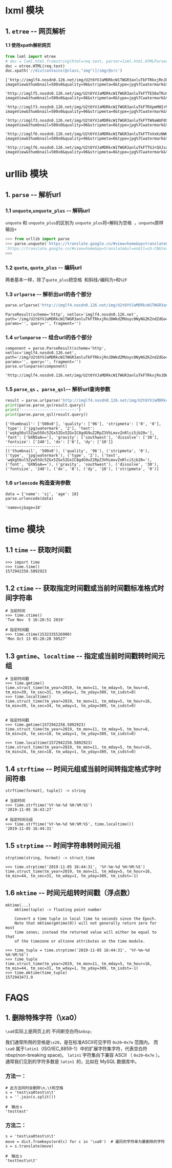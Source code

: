 # lxml 模块 

## 1. `etree` -- 网页解析

#### 1.1 使用xpath解析网页

```python
from lxml import etree
# doc = lxml.html.fromstring(html=req.text, parser=lxml.html.HTMLParser())
doc = etree.HTML(req.text)
doc.xpath('//div[contains(@class,"img")]/img/@src')
```

```
['http://imglf4.nosdn0.126.net/img/U2t6YVJaMDRkcW1TWGR3anluTkFTRkxjRnJDWkdZMUoyc0NyNGZKZndZdGo4NHE3OS9tOUZRPT0.jpg?imageView&thumbnail=500x0&quality=96&stripmeta=0&type=jpg%7Cwatermark&type=2&text=wqkg56ul5Zyw55Oc5ZGx5ZGx5ZGxIC8gdG9uZ2RpZ3VhLmxvZnRlci5jb20=&font=bXN5aA==&gravity=southwest&dissolve=30&fontsize=240&dx=8&dy=10&stripmeta=0',
 'http://imglf5.nosdn0.126.net/img/U2t6YVJaMDRkcW1TWGR3anluTkFTTE50aTRuVUlGZHBvWm1TOUVBZ3FhVXVTMEwrZktMZEFnPT0.jpg?imageView&thumbnail=500x0&quality=96&stripmeta=0&type=jpg%7Cwatermark&type=2&text=wqkg56ul5Zyw55Oc5ZGx5ZGx5ZGxIC8gdG9uZ2RpZ3VhLmxvZnRlci5jb20=&font=bXN5aA==&gravity=southwest&dissolve=30&fontsize=240&dx=8&dy=10&stripmeta=0',
 'http://imglf3.nosdn0.126.net/img/U2t6YVJaMDRkcW1TWGR3anluTkFTRXpmM0IrNFdmWVJvL2pGVGFrRUxZcElqYnR0QWRNRjh3PT0.jpg?imageView&thumbnail=500x0&quality=96&stripmeta=0&type=jpg%7Cwatermark&type=2&text=wqkg56ul5Zyw55Oc5ZGx5ZGx5ZGxIC8gdG9uZ2RpZ3VhLmxvZnRlci5jb20=&font=bXN5aA==&gravity=southwest&dissolve=30&fontsize=240&dx=8&dy=10&stripmeta=0',
 'http://imglf3.nosdn0.126.net/img/U2t6YVJaMDRkcW1TWGR3anluTkFTTW9aWUF0SElpNzVzWHJEdTFWbjNpZHlDSzZTaWhxcGFnPT0.jpg?imageView&thumbnail=500x0&quality=96&stripmeta=0&type=jpg%7Cwatermark&type=2&text=wqkg56ul5Zyw55Oc5ZGx5ZGx5ZGxIC8gdG9uZ2RpZ3VhLmxvZnRlci5jb20=&font=bXN5aA==&gravity=southwest&dissolve=30&fontsize=240&dx=8&dy=10&stripmeta=0',
 'http://imglf6.nosdn0.126.net/img/U2t6YVJaMDRkcW1TWGR3anluTkFTTnVxKzNWUlpJei9uYWo3ajZwSE9vc01nSGJwWjhWRTdnPT0.jpg?imageView&thumbnail=500x0&quality=96&stripmeta=0&type=jpg%7Cwatermark&type=2&text=wqkg56ul5Zyw55Oc5ZGx5ZGx5ZGxIC8gdG9uZ2RpZ3VhLmxvZnRlci5jb20=&font=bXN5aA==&gravity=southwest&dissolve=30&fontsize=240&dx=8&dy=10&stripmeta=0',
 'http://imglf6.nosdn0.126.net/img/U2t6YVJaMDRkcW1TWGR3anluTkFTTGJrQXJsamg5VXBlbkdpNzF5d3ZzTnVoQkxBQjJUS3N3PT0.jpg?imageView&thumbnail=500x0&quality=96&stripmeta=0&type=jpg%7Cwatermark&type=2&text=wqkg56ul5Zyw55Oc5ZGx5ZGx5ZGxIC8gdG9uZ2RpZ3VhLmxvZnRlci5jb20=&font=bXN5aA==&gravity=southwest&dissolve=30&fontsize=240&dx=8&dy=10&stripmeta=0']
```













# urllib 模块 

## 1. `parse` -- 解析url

### 1.1 `unquote`,`unquote_plus` -- 解码url

`unquote` 和 `unquote_plus`的区别为 `unquote_plus`将`+`解码为空格` `，`unquote`原样输出`+`

```python
>>> from urllib import parse
>>> parse.unquote('https://translate.google.cn/#view=home&op=translate&sl=en&tl=zh-CN&text=Line%2023%3A%20Char%2016%3A%20invalid%20operation%3A%201%20%3C%3C%20count%20(shift%20count%20type%20int%2C%20must%20be%20unsigned%20integer)%20(solution.go)')
'https://translate.google.cn/#view=home&op=translate&sl=en&tl=zh-CN&text=Line 23: Char 16: invalid operation: 1 << count (shift count type int, must be unsigned integer) (solution.go)'
>>>
```



### 1.2 `quote`, `quote_plus` -- 编码url

两者基本一样，除了`quote_plus`把空格` `和斜线`/`编码为`+`和`%2F`





### 1.3 `urlparse` -- 解析出url的各个部分

```python
parse.urlparse('http://imglf4.nosdn0.126.net/img/U2t6YVJaMDRkcW1TWGR3anluTkFTRkxjRnJDWkdZMUoyc0NyNGZKZndZdGo4NHE3OS9tOUZRPT0.jpg')
```

```
ParseResult(scheme='http', netloc='imglf4.nosdn0.126.net', path='/img/U2t6YVJaMDRkcW1TWGR3anluTkFTRkxjRnJDWkdZMUoyc0NyNGZKZndZdGo4NHE3OS9tOUZRPT0.jpg', params='', query='', fragment='')
```



### 1.4 `urlunparse` -- 组合url的各个部分

```
component = parse.ParseResult(scheme='http', netloc='imglf4.nosdn0.126.net', path='/img/U2t6YVJaMDRkcW1TWGR3anluTkFTRkxjRnJDWkdZMUoyc0NyNGZKZndZdGo4NHE3OS9tOUZRPT0.jpg', params='', query='', fragment='')
parse.urlunparse(component)
```

```
'http://imglf4.nosdn0.126.net/img/U2t6YVJaMDRkcW1TWGR3anluTkFTRkxjRnJDWkdZMUoyc0NyNGZKZndZdGo4NHE3OS9tOUZRPT0.jpg'
```



### 1.5 `parse_qs` 、`parse_qsl`-- 解析url查询参数

```python
result = parse.urlparse('http://imglf4.nosdn0.126.net/img/U2t6YVJaMDRkcW1TWGR3anluTkFTRkxjRnJDWkdZMUoyc0NyNGZKZndZdGo4NHE3OS9tOUZRPT0.jpg?imageView&thumbnail=500x0&quality=96&stripmeta=0&type=jpg%7Cwatermark&type=2&text=wqkg56ul5Zyw55Oc5ZGx5ZGx5ZGxIC8gdG9uZ2RpZ3VhLmxvZnRlci5jb20=&font=bXN5aA==&gravity=southwest&dissolve=30&fontsize=240&dx=8&dy=10&stripmeta=0')
print(parse.parse_qs(result.query))
print('------------------------')
print(parse.parse_qsl(result.query))
```

```
{'thumbnail': ['500x0'], 'quality': ['96'], 'stripmeta': ['0', '0'], 'type': ['jpg|watermark', '2'], 'text': ['wqkg56ul5Zyw55Oc5ZGx5ZGx5ZGxIC8gdG9uZ2RpZ3VhLmxvZnRlci5jb20='], 'font': ['bXN5aA=='], 'gravity': ['southwest'], 'dissolve': ['30'], 'fontsize': ['240'], 'dx': ['8'], 'dy': ['10']}
------------------------
[('thumbnail', '500x0'), ('quality', '96'), ('stripmeta', '0'), ('type', 'jpg|watermark'), ('type', '2'), ('text', 'wqkg56ul5Zyw55Oc5ZGx5ZGx5ZGxIC8gdG9uZ2RpZ3VhLmxvZnRlci5jb20='), ('font', 'bXN5aA=='), ('gravity', 'southwest'), ('dissolve', '30'), ('fontsize', '240'), ('dx', '8'), ('dy', '10'), ('stripmeta', '0')]
```



### 1.6 `urlencode` 构造查询参数

```
data = {'name': 'sj', 'age': 18}
parse.urlencode(data)
```

```
'name=sj&age=18'
```









# time 模块

## 1.1 `time` -- 获取时间戳

```
>>> import time
>>> time.time()
1572942258.5892923
```



## 1.2 `ctime` -- 获取指定时间戳或当前时间戳标准格式时间字符串

```
# 当前时间
>>> time.ctime()
'Tue Nov  5 16:28:51 2019'

# 指定时间戳
>>> time.ctime(1532335526900)
'Mon Oct 13 05:28:20 50527'
```



## 1.3 `gmtime`、`localtime` -- 指定或当前时间戳转时间元组

```
# 当前时间戳
>>> time.gmtime()
time.struct_time(tm_year=2019, tm_mon=11, tm_mday=5, tm_hour=8, tm_min=39, tm_sec=31, tm_wday=1, tm_yday=309, tm_isdst=0)
>>> time.localtime()
time.struct_time(tm_year=2019, tm_mon=11, tm_mday=5, tm_hour=16, tm_min=39, tm_sec=34, tm_wday=1, tm_yday=309, tm_isdst=0)


# 指定时间戳
>>> time.gmtime(1572942258.5892923)
time.struct_time(tm_year=2019, tm_mon=11, tm_mday=5, tm_hour=8, tm_min=24, tm_sec=18, tm_wday=1, tm_yday=309, tm_isdst=0)

>>> time.localtime(1572942258.5892923)
time.struct_time(tm_year=2019, tm_mon=11, tm_mday=5, tm_hour=16, tm_min=24, tm_sec=18, tm_wday=1, tm_yday=309, tm_isdst=0)
```



## 1.4 `strftime` -- 时间元组或当前时间转指定格式字时间符串

```
strftime(format[, tuple]) -> string
```

```
# 当前时间
>>> time.strftime('%Y-%m-%d %H:%M:%S')
'2019-11-05 16:43:27'

# 指定时间元组
>>> time.strftime('%Y-%m-%d %H:%M:%S', time.localtime())
'2019-11-05 16:44:31'
```





## 1.5 `strptime` -- 时间字符串转时间元祖

```
strptime(string, format) -> struct_time
```

```
>>> time.strptime('2019-11-05 16:44:31', '%Y-%m-%d %H:%M:%S')
time.struct_time(tm_year=2019, tm_mon=11, tm_mday=5, tm_hour=16, tm_min=44, tm_sec=31, tm_wday=1, tm_yday=309, tm_isdst=-1)
```



## 1.6 `mktime` -- 时间元组转时间戳（浮点数）

```
mktime(...)
    mktime(tuple) -> floating point number
    
    Convert a time tuple in local time to seconds since the Epoch.
    Note that mktime(gmtime(0)) will not generally return zero for most
    time zones; instead the returned value will either be equal to that
    of the timezone or altzone attributes on the time module.
```



```
>>> time_tuple = time.strptime('2019-11-05 16:44:31', '%Y-%m-%d %H:%M:%S')
>>> time_tuple
time.struct_time(tm_year=2019, tm_mon=11, tm_mday=5, tm_hour=16, tm_min=44, tm_sec=31, tm_wday=1, tm_yday=309, tm_isdst=-1)
>>> time.mktime(time_tuple)
1572943471.0
```





# FAQS

## 1. 删除特殊字符（\xa0）

`\xa0`实际上是网页上的 不间断空白符`&nbsp;`

我们通常所用的空格是` \x20 `，是在标准ASCII可见字符 `0x20~0x7e` 范围内。
而` \xa0` 属于` latin1 `（ISO/IEC_8859-1）中的扩展字符集字符，代表空白符nbsp(non-breaking space)。
`latin1` 字符集向下兼容 ASCII （ `0x20~0x7e` ）。通常我们见到的字符多数是 `latin1 `的，比如在 MySQL 数据库中。

### 方法一：

```
# 此方法同时会删除\n,\t和空格
s = 'test\xa0test\n\t'
s = ''.join(s.split())
```

```
#　输出ｓ
'testtest'
```



### 方法二：

```
s = 'test\xa0test\n\t'
move = dict.fromkeys(ord(c) for c in '\xa0')  # 遍历的字符串为要删除的字符
s = s.translate(move)
```

```
#　输出ｓ
'testtest\n\t'
```

